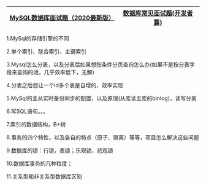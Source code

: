 

[MySQL数据库面试题（2020最新版）](https://blog.csdn.net/ThinkWon/article/details/104778621)|[数据库常见面试题(开发者篇)](https://juejin.im/post/6844903569632526343)|
---|---|

1.MySql的存储引擎的不同

2.单个索引、联合索引、主键索引

3.Mysql怎么分表，以及分表后如果想按条件分页查询怎么办(如果不是按分表字段来查询的话，几乎效率低下，无解)

4.分表之后想让一个id多个表是自增的，效率实现

5.MySql的主从实时备份同步的配置，以及原理(从库读主库的binlog)，读写分离

6.写SQL语句。。。

7.索引的数据结构，B+树

8.事务的四个特性，以及各自的特点（原子、隔离）等等，项目怎么解决这些问题

9.数据库的锁：行锁，表锁；乐观锁，悲观锁

10.数据库事务的几种粒度；

11.关系型和非关系型数据库区别
